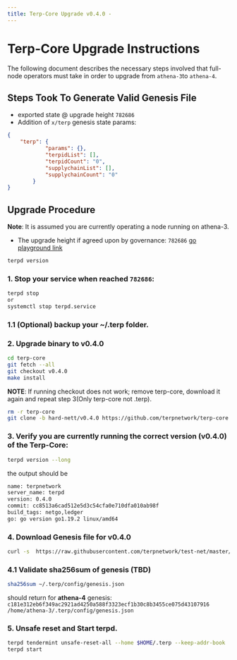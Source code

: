 ```yaml
---
title: Terp-Core Upgrade v0.4.0 -
---
```

<!-- markdown-link-check-disable -->
# Terp-Core Upgrade Instructions

The following document describes the necessary steps involved that full-node operators
must take in order to upgrade from `athena-3`to `athena-4`. 

## Steps Took To Generate Valid Genesis File
- exported state @ upgrade height `782686`
- Addition of `x/terp` genesis state params:
```json
{
    "terp": {
            "params": {},
            "terpidList": [],
            "terpidCount": "0",
            "supplychainList": [],
            "supplychainCount": "0"
        }
}
```

## Upgrade Procedure

__Note__: It is assumed you are currently operating a node running on athena-3.

- The upgrade height if agreed upon by governance: `782686` [go playground link](https://go.dev/play/p/u8UNNS9uOx0)


```bash
terpd version
```
### 1. Stop your service when reached `782686`:
```bash
terpd stop
or
systemctl stop terpd.service
```
### 1.1 (Optional) backup your ~/.terp folder. 
### 2. Upgrade binary to v0.4.0

```bash
cd terp-core 
git fetch --all 
git checkout v0.4.0
make install
```
 __NOTE__: If running checkout does not work; remove terp-core, download it again and repeat step 3(Only terp-core not .terp).
```bash
rm -r terp-core
git clone -b hard-nett/v0.4.0 https://github.com/terpnetwork/terp-core
```
      
### 3. Verify you are currently running the correct version (v0.4.0) of the Terp-Core:
```bash
terpd version --long 
```
the output should be
      
```bash
name: terpnetwork
server_name: terpd
version: 0.4.0 
commit: cc8513a6cad512e5d3c54cfa0e710dfa010ab98f
build_tags: netgo,ledger 
go: go version go1.19.2 linux/amd64 
```
### 4. Download Genesis file for v0.4.0
```bash
curl -s  https://raw.githubusercontent.com/terpnetwork/test-net/master/athena-4/genesis.json > ~/.terp/config/genesis.json
```
### 4.1 Validate sha256sum of genesis (TBD)
```bash 
sha256sum ~/.terp/config/genesis.json  
```
should return for **athena-4** genesis:
 ```c181e312eb6f349ac2921ad4250a588f3323ecf1b30c8b3455ce075d43107916  /home/athena-3/.terp/config/genesis.json```
 
### 5. Unsafe reset and Start terpd.
```bash
terpd tendermint unsafe-reset-all --home $HOME/.terp --keep-addr-book
terpd start
```
<!-- markdown-link-check-enable -->
